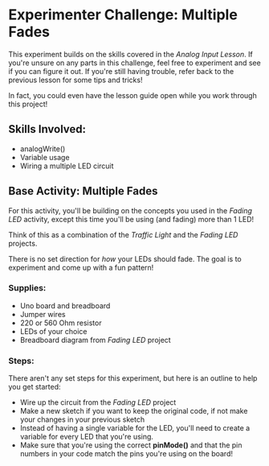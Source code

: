 # Experimenter Challenge: Multiple Fades

This experiment builds on the skills covered in the _Analog Input Lesson_. If you're unsure on any parts in this challenge, feel free to experiment and see if you can figure it out. If you're still having trouble, refer back to the previous lesson for some tips and tricks!

In fact, you could even have the lesson guide open while you work through this project!

## Skills Involved:
- analogWrite()
- Variable usage
- Wiring a multiple LED circuit

## Base Activity: Multiple Fades
For this activity, you'll be building on the concepts you used in the _Fading LED_ activity, except this time you'll be using (and fading) more than 1 LED!

Think of this as a combination of the _Traffic Light_ and the _Fading LED_ projects.

There is no set direction for _how_ your LEDs should fade. The goal is to experiment and come up with a fun pattern!

### Supplies:
- Uno board and breadboard
- Jumper wires
- 220 or 560 Ohm resistor
- LEDs of your choice
- Breadboard diagram from _Fading LED_ project

### Steps:
There aren't any set steps for this experiment, but here is an outline to help you get started:

- Wire up the circuit from the _Fading LED_ project
- Make a new sketch if you want to keep the original code, if not make your changes in your previous sketch
- Instead of having a single variable for the LED, you'll need to create a variable for every LED that you're using.
- Make sure that you're using the correct **pinMode()** and that the pin numbers in your code match the pins you're using on the board!
